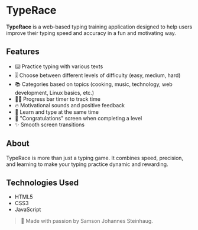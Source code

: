 # TypeRace

**TypeRace** is a web-based typing training application designed to help users improve their typing speed and accuracy in a fun and motivating way.

## Features
- ⌨️ Practice typing with various texts
- 🎚️ Choose between different levels of difficulty (easy, medium, hard)
- 📚 Categories based on topics (cooking, music, technology, web development, Linux basics, etc.)
- 🏃‍♂️ Progress bar timer to track time
- 🔥 Motivational sounds and positive feedback
- 🎯 Learn and type at the same time
- 🎉 "Congratulations" screen when completing a level
- ✨ Smooth screen transitions

## About
TypeRace is more than just a typing game. It combines speed, precision, and learning to make your typing practice dynamic and rewarding.

## Technologies Used
- HTML5
- CSS3
- JavaScript

> 🚀 Made with passion by Samson Johannes Steinhaug.
